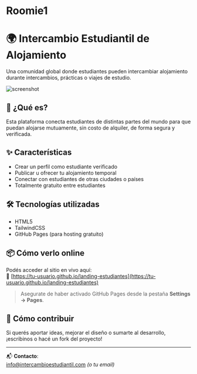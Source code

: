 # Roomie1
# 🌍 Intercambio Estudiantil de Alojamiento

Una comunidad global donde estudiantes pueden intercambiar alojamiento durante intercambios, prácticas o viajes de estudio.

![screenshot](https://via.placeholder.com/1200x600.png?text=Tu+Landing+Aquí)

## 🚀 ¿Qué es?

Esta plataforma conecta estudiantes de distintas partes del mundo para que puedan alojarse mutuamente, sin costo de alquiler, de forma segura y verificada.

## ✨ Características

- Crear un perfil como estudiante verificado
- Publicar u ofrecer tu alojamiento temporal
- Conectar con estudiantes de otras ciudades o países
- Totalmente gratuito entre estudiantes

## 🛠 Tecnologías utilizadas

- HTML5
- TailwindCSS
- GitHub Pages (para hosting gratuito)

## 📦 Cómo verlo online

Podés acceder al sitio en vivo aquí:  
🔗 [https://tu-usuario.github.io/landing-estudiantes](https://tu-usuario.github.io/landing-estudiantes)

> Asegurate de haber activado GitHub Pages desde la pestaña **Settings → Pages**.

## 📝 Cómo contribuir

Si querés aportar ideas, mejorar el diseño o sumarte al desarrollo, ¡escribinos o hacé un fork del proyecto!

---

📬 **Contacto**:  
info@intercambioestudiantil.com *(o tu email)*

